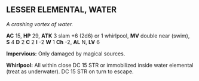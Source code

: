 ## LESSER ELEMENTAL, WATER

_A crashing vortex of water._

**AC** 15, **HP** 29, **ATK** 3 slam +6 (2d6) or 1 whirlpool, **MV** double near (swim), **S** 4 **D** 2 **C** 2 **I** -2 **W** 1 **Ch** -2, **AL** N, **LV** 6

**Impervious:** Only damaged by magical sources.

**Whirlpool:** All within close DC 15 STR or immobilized inside water elemental (treat as underwater). DC 15 STR on turn to escape.

